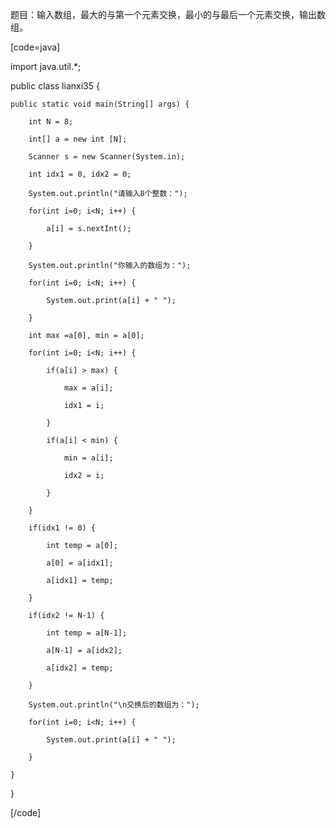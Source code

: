 题目：输入数组，最大的与第一个元素交换，最小的与最后一个元素交换，输出数组。
[code=java]   
import java.util.*;
public class lianxi35 {
	public static void main(String[] args) {
		int N = 8;
		int[] a = new int [N];
		Scanner s = new Scanner(System.in);
		int idx1 = 0, idx2 = 0;
		System.out.println("请输入8个整数：");
		for(int i=0; i<N; i++) {
			a[i] = s.nextInt();
		}
		System.out.println("你输入的数组为：");
		for(int i=0; i<N; i++) {
			System.out.print(a[i] + " ");
		}
		int max =a[0], min = a[0];
		for(int i=0; i<N; i++) {
			if(a[i] > max) {
				max = a[i];
				idx1 = i;
			} 
			if(a[i] < min) {
				min = a[i];
				idx2 = i;
			}
		} 
		if(idx1 != 0) {
			int temp = a[0];
			a[0] = a[idx1];
			a[idx1] = temp;
		}
		if(idx2 != N-1) {
			int temp = a[N-1];
			a[N-1] = a[idx2];
			a[idx2] = temp;
		}
		System.out.println("\n交换后的数组为：");
		for(int i=0; i<N; i++) {
			System.out.print(a[i] + " ");
		}
	}
}
[/code]